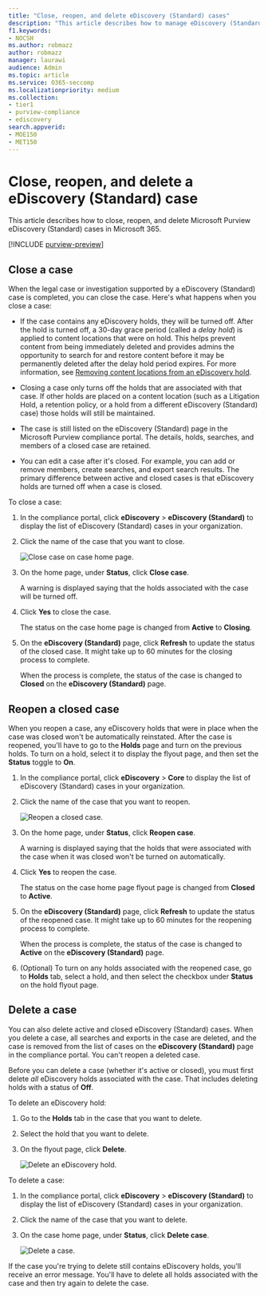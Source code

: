 ```yaml
---
title: "Close, reopen, and delete eDiscovery (Standard) cases"
description: "This article describes how to manage eDiscovery (Standard) cases. This includes closing a case, reopening a closed case, and deleting a case."
f1.keywords:
- NOCSH
ms.author: robmazz
author: robmazz
manager: laurawi
audience: Admin
ms.topic: article
ms.service: O365-seccomp
ms.localizationpriority: medium
ms.collection:
- tier1
- purview-compliance
- ediscovery
search.appverid: 
- MOE150
- MET150
---
```


# Close, reopen, and delete a eDiscovery (Standard) case

This article describes how to close, reopen, and delete Microsoft Purview eDiscovery (Standard) cases in Microsoft 365.

[!INCLUDE [purview-preview](../includes/purview-preview.md)]

## Close a case

When the legal case or investigation supported by a eDiscovery (Standard) case is completed, you can close the case. Here's what happens when you close a case:
  
- If the case contains any eDiscovery holds, they will be turned off. After the hold is turned off, a 30-day grace period (called a *delay hold*) is applied to content locations that were on hold. This helps prevent content from being immediately deleted and provides admins the opportunity to search for and restore content before it may be permanently deleted after the delay hold period expires. For more information, see [Removing content locations from an eDiscovery hold](create-ediscovery-holds.md#removing-content-locations-from-an-ediscovery-hold).

- Closing a case only turns off the holds that are associated with that case. If other holds are placed on a content location (such as a Litigation Hold, a retention policy, or a hold from a different eDiscovery (Standard) case) those holds will still be maintained.

- The case is still listed on the eDiscovery (Standard) page in the Microsoft Purview compliance portal. The details, holds, searches, and members of a closed case are retained.

- You can edit a case after it's closed. For example, you can add or remove members, create searches, and export search results. The primary difference between active and closed cases is that eDiscovery holds are turned off when a case is closed.

To close a case:
  
1. In the compliance portal, click **eDiscovery** > **eDiscovery (Standard)** to display the list of eDiscovery (Standard) cases in your organization.

2. Click the name of the case that you want to close.

   ![Close case on case home page.](../media/eDiscoveryCaseHomePage.png)

3. On the home page, under **Status**, click **Close case**.

    A warning is displayed saying that the holds associated with the case will be turned off.

4. Click **Yes** to close the case.

    The status on the case home page is changed from **Active** to **Closing**.

5. On the **eDiscovery (Standard)** page, click **Refresh** to update the status of the closed case. It might take up to 60 minutes for the closing process to complete.

    When the process is complete, the status of the case is changed to **Closed** on the **eDiscovery (Standard)** page.

## Reopen a closed case

When you reopen a case, any eDiscovery holds that were in place when the case was closed won't be automatically reinstated. After the case is reopened, you'll have to go to the **Holds** page and turn on the previous holds. To turn on a hold, select it to display the flyout page, and then set the **Status** toggle to **On**.
  
1. In the compliance portal, click **eDiscovery** > **Core** to display the list of eDiscovery (Standard) cases in your organization.

2. Click the name of the case that you want to reopen.

   ![Reopen a closed case.](../media/eDiscoveryCaseHomePageReopen.png)

3. On the home page, under **Status**, click **Reopen case**.

    A warning is displayed saying that the holds that were associated with the case when it was closed won't be turned on automatically.

4. Click **Yes** to reopen the case.

    The status on the case home page flyout page is changed from **Closed** to **Active**.

5. On the **eDiscovery (Standard)** page, click **Refresh** to update the status of the reopened case. It might take up to 60 minutes for the reopening process to complete. 

    When the process is complete, the status of the case is changed to **Active** on the **eDiscovery (Standard)** page.

6. (Optional) To turn on any holds associated with the reopened case, go to **Holds** tab, select a hold, and then select the checkbox under **Status** on the hold flyout page.
  
## Delete a case

You can also delete active and closed eDiscovery (Standard) cases. When you delete a case, all searches and exports in the case are deleted, and the case is removed from the list of cases on the **eDiscovery (Standard)** page in the compliance portal. You can't reopen a deleted case.

Before you can delete a case (whether it's active or closed), you must first delete *all* eDiscovery holds associated with the case. That includes deleting holds with a status of **Off**. 

To delete an eDiscovery hold:

1. Go to the **Holds** tab in the case that you want to delete.

2. Select the hold that you want to delete.

3. On the flyout page, click **Delete**.

      ![Delete an eDiscovery hold.](../media/DeleteeDiscoveryHold.png)

To delete a case:

1. In the compliance portal, click **eDiscovery** > **eDiscovery (Standard)** to display the list of eDiscovery (Standard) cases in your organization.

2. Click the name of the case that you want to delete.

3. On the case home page, under **Status**, click **Delete case**.

      ![Delete a case.](../media/eDiscoveryCaseHomePageDelete.png)

If the case you're trying to delete still contains eDiscovery holds, you'll receive an error message. You'll have to delete all holds associated with the case and then try again to delete the case.
